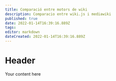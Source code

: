 ```yaml
---
title: Comparació entre motors de wiki
description: Comparacio entre wiki.js i mediawiki
published: true
date: 2022-01-14T16:39:16.889Z
tags: 
editor: markdown
dateCreated: 2022-01-14T16:39:16.889Z
---
```


# Header
Your content here